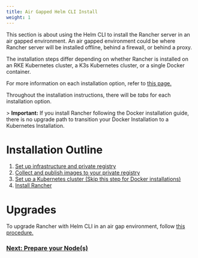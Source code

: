 ```yaml
---
title: Air Gapped Helm CLI Install
weight: 1
---
```


This section is about using the Helm CLI to install the Rancher server in an air gapped environment. An air gapped environment could be where Rancher server will be installed offline, behind a firewall, or behind a proxy.

The installation steps differ depending on whether Rancher is installed on an RKE Kubernetes cluster, a K3s Kubernetes cluster, or a single Docker container.

For more information on each installation option, refer to [this page.](https://rancher.com/docs/rancher/v2.6/en/installation/)

Throughout the installation instructions, there will be _tabs_ for each installation option.

\> **Important:** If you install Rancher following the Docker installation guide, there is no upgrade path to transition your Docker Installation to a Kubernetes Installation.

# Installation Outline

1. [Set up infrastructure and private registry](https://rancher.com/docs/rancher/v2.6/en/installation/other-installation-methods/air-gap/prepare-nodes/)
2. [Collect and publish images to your private registry](https://rancher.com/docs/rancher/v2.6/en/installation/other-installation-methods/air-gap/populate-private-registry/)
3. [Set up a Kubernetes cluster (Skip this step for Docker installations)](https://rancher.com/docs/rancher/v2.6/en/installation/other-installation-methods/air-gap/launch-kubernetes/)
4. [Install Rancher](https://rancher.com/docs/rancher/v2.6/en/installation/other-installation-methods/air-gap/install-rancher/)

# Upgrades

To upgrade Rancher with Helm CLI in an air gap environment, follow [this procedure.](https://rancher.com/docs/rancher/v2.6/en/installation/install-rancher-on-k8s/upgrades/)

### [Next: Prepare your Node(s)](https://rancher.com/docs/rancher/v2.6/en/installation/other-installation-methods/air-gap/prepare-nodes/)
